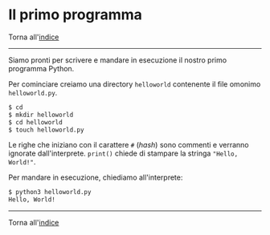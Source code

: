 # Il primo programma

Torna all'[indice](../toc.md)

---

Siamo pronti per scrivere e mandare in esecuzione il nostro primo programma Python.

Per cominciare creiamo una directory `helloworld` contenente il file omonimo `helloworld.py`.

```bash
$ cd
$ mkdir helloworld
$ cd helloworld
$ touch helloworld.py
```

<script src="https://gist.github.com/FabioZTessitore/1d52280435424afc4e4e853271ca53f7.js"></script>

Le righe che iniziano con il carattere `#` (_hash_) sono commenti e verranno ignorate dall'interprete.
`print()` chiede di stampare la stringa `"Hello, World!"`.

Per mandare in esecuzione, chiediamo all'interprete:

```bash
$ python3 helloworld.py
Hello, World!
```

---

Torna all'[indice](../toc.md)
